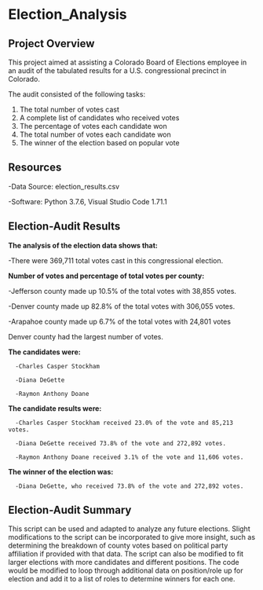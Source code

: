 # Election_Analysis

## Project Overview
This project aimed at assisting a Colorado Board of Elections employee in an audit of the tabulated results for a U.S. congressional precinct in Colorado. 

The audit consisted of the following tasks:

1. The total number of votes cast
2. A complete list of candidates who received votes
3. The percentage of votes each candidate won
4. The total number of votes each candidate won
5. The winner of the election based on popular vote


## Resources
-Data Source: election_results.csv

-Software: Python 3.7.6, Visual Studio Code 1.71.1


## Election-Audit Results
**The analysis of the election data shows that:**

  -There were 369,711 total votes cast in this congressional election.
  
  **Number of votes and percentage of total votes per county:**
  
  -Jefferson county made up 10.5% of the total votes with 38,855 votes.
  
  -Denver county made up 82.8% of the total votes with 306,055 votes.
  
  -Arapahoe county made up 6.7% of the total votes with 24,801 votes
  
  Denver county had the largest number of votes.

   **The candidates were:**

      -Charles Casper Stockham
  
      -Diana DeGette
  
      -Raymon Anthony Doane
  
   **The candidate results were:**

      -Charles Casper Stockham received 23.0% of the vote and 85,213 votes.
  
      -Diana DeGette received 73.8% of the vote and 272,892 votes.
  
      -Raymon Anthony Doane received 3.1% of the vote and 11,606 votes.
  
  **The winner of the election was:**

      -Diana DeGette, who received 73.8% of the vote and 272,892 votes.
  
  
## Election-Audit Summary

This script can be used and adapted to analyze any future elections. Slight modifications to the script can be incorporated to give more insight, such as determining the breakdown of county votes based on political party affiliation if provided with that data. The script can also be modified to fit larger elections with more candidates and different positions. The code would be modified to loop through additional data on position/role up for election and add it to a list of roles to determine winners for each one.
